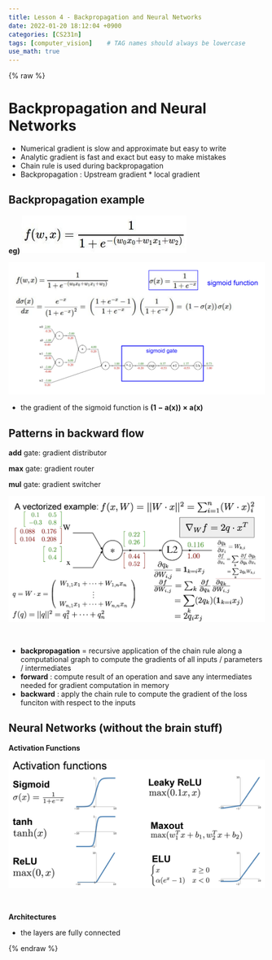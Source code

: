 ```yaml
---
title: Lesson 4 - Backpropagation and Neural Networks
date: 2022-01-20 18:12:04 +0900
categories: [CS231n]
tags: [computer_vision]    # TAG names should always be lowercase
use_math: true
---
```

{% raw %}

# Backpropagation and Neural Networks

- Numerical gradient is slow and approximate but easy to write
- Analytic gradient is fast and exact but easy to make mistakes
- Chain rule is used during backpropagation
- Backpropagation : Upstream gradient * local gradient

## Backpropagation example

**eg)**
<img src="/images/slides_images/cs231n_2017_lecture4_1.jpg" style="float: center;" />

<img src="/images/slides_images/cs231n_lecture4_2.png" style="float: center;">

- the gradient of the sigmoid function is $\boldsymbol{(1 - a(x)) \times a(x)}$

## Patterns in backward flow

**add** gate: gradient distributor

**max** gate: gradient router

**mul** gate: gradient switcher

<img src="/images/slides_images/cs231n_lecture4_3.png" style="float: center;">

&nbsp;

- **backpropagation** = recursive application of the chain rule along a computational graph to compute the gradients of all inputs / parameters / intermediates
- **forward** : compute result of an operation and save any intermediates needed for gradient computation in memory
- **backward** : apply the chain rule to compute the gradient of the loss funciton with respect to the inputs

## Neural Networks (without the brain stuff)

**Activation Functions**

<img src="/images/slides_images/cs231n_lecture4_4.png">

&nbsp;

**Architectures**
- the layers are fully connected

{% endraw %}